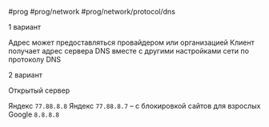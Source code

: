 #prog #prog/network #prog/network/protocol/dns 

1 вариант

Адрес может предоставляться провайдером или организацией
Клиент получает адрес сервера DNS вместе с другими настройками сети по протоколу DNS

2 вариант

Открытый сервер

Яндекс `77.88.8.8`
Яндекс `77.88.8.7` – с блокировкой сайтов для взрослых
Google `8.8.8.8`
